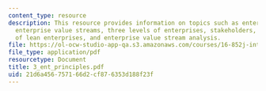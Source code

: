 ```yaml
---
content_type: resource
description: This resource provides information on topics such as enterprise perspective,
  enterprise value streams, three levels of enterprises, stakeholders, principles
  of lean enterprises, and enterprise value stream analysis.
file: https://ol-ocw-studio-app-qa.s3.amazonaws.com/courses/16-852j-integrating-the-lean-enterprise-fall-2005/21d6a456757166d2cf876353d188f23f_3_ent_principles.pdf
file_type: application/pdf
resourcetype: Document
title: 3_ent_principles.pdf
uid: 21d6a456-7571-66d2-cf87-6353d188f23f
---
```


